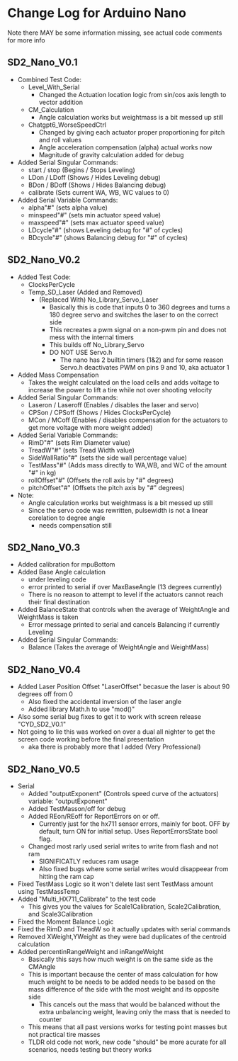 # Change Log for Arduino Nano
Note there MAY be some information missing, see actual code comments for more info

## SD2_Nano_V0.1
- Combined Test Code:
  - Level_With_Serial
    - Changed the Actuation location logic from sin/cos axis length to vector addition
  - CM_Calculation
    - Angle calculation works but weightmass is a bit messed up still
  - Chatgpt6_WorseSpeedCtrl
    - Changed by giving each actuator proper proportioning for pitch and roll values
    - Angle acceleration compensation (alpha) actual works now
    - Magnitude of gravity calculation added for debug
- Added Serial Singular Commands:
  - start / stop (Begins / Stops Leveling)
  - LDon / LDoff (Shows / Hides Leveling debug)
  - BDon / BDoff (Shows / Hides Balancing debug)
  - calibrate (Sets current WA, WB, WC values to 0)
- Added Serial Variable Commands:
  - alpha"#" (sets alpha value)
  - minspeed"#" (sets min actuator speed value)
  - maxspeed"#" (sets max actuator speed value)
  - LDcycle"#" (shows Leveling debug for "#" of cycles)
  - BDcycle"#" (shows Balancing debug for "#" of cycles)

## SD2_Nano_V0.2
- Added Test Code:
  - ClocksPerCycle
  - Temp_SD_Laser (Added and Removed)
    - (Replaced With) No_Library_Servo_Laser
      - Basically this is code that inputs 0 to 360 degrees and turns a 180 degree servo and switches the laser to on the correct side
      - This recreates a pwm signal on a non-pwm pin and does not mess with the internal timers
      - This builds off No_Library_Servo
      - DO NOT USE Servo.h
        - The nano has 2 builtin timers (1&2) and for some reason Servo.h deactivates PWM on pins 9 and 10, aka actuator 1
- Added Mass Compensation
  - Takes the weight calculated on the load cells and adds voltage to increase the power to lift a tire while not over shooting velocity
- Added Serial Singular Commands:
  - Laseron / Laseroff (Enables / disables the laser and servo)
  - CPSon / CPSoff (Shows / Hides ClocksPerCycle)
  - MCon / MCoff (Enables / disables compensation for the actuators to get more voltage with more weight added)
- Added Serial Variable Commands:
  - RimD"#" (sets Rim Diameter value)
  - TreadW"#" (sets Tread Width value)
  - SideWallRatio"#" (sets the side wall percentage value)
  - TestMass"#" (Adds mass directly to WA,WB, and WC of the amount "#" in kg)
  - rollOffset"#" (Offsets the roll axis by "#" degrees)
  - pitchOffset"#" (Offsets the pitch axis by "#" degrees)
- Note:
  - Angle calculation works but weightmass is a bit messed up still
  - Since the servo code was rewritten, pulsewidth is not a linear corelation to degree angle
    - needs compensation still

## SD2_Nano_V0.3
- Added calibration for mpuBottom
- Added Base Angle calculation
  - under leveling code
  - error printed to serial if over MaxBaseAngle (13 degrees currently)
  - There is no reason to attempt to level if the actuators cannot reach their final destination
- Added BalanceState that controls when the average of WeightAngle and WeightMass is taken
  - Error message printed to serial and cancels Balancing if currently Leveling
- Added Serial Singular Commands:
  - Balance (Takes the average of WeightAngle and WeightMass)

## SD2_Nano_V0.4
- Added Laser Position Offset "LaserOffset" becasue the laser is about 90 degrees off from 0
  - Also fixed the accidental inversion of the laser angle
  - Added library Math.h to use "mod()"
- Also some serial bug fixes to get it to work with screen release "CYD_SD2_V0.1"
- Not going to lie this was worked on over a dual all nighter to get the screen code working before the final presentation
  - aka there is probably more that I added (Very Professional)
 
## SD2_Nano_V0.5
- Serial
  - Added "outputExponent" (Controls speed curve of the actuators) variable: "outputExponent"
  - Added TestMasson/off for debug
  - Added REon/REoff for ReportErrors on or off.
    - Currently just for the hx711 sensor errors, mainly for boot. OFF by default, turn ON for initial setup. Uses ReportErrorsState bool flag.
  - Changed most rarly used serial writes to write from flash and not ram
    - SIGNIFICATLY reduces ram usage
    - Also fixed bugs where some serial writes would disappeear from hitting the ram cap
- Fixed TestMass Logic so it won't delete last sent TestMass amount using TestMassTemp
- Added "Multi_HX711_Calibrate" to the test code
  - This gives you the values for Scale1Calibration, Scale2Calibration, and Scale3Calibration
- Fixed the Moment Balance Logic
- Fixed the RimD and TheadW so it actually updates with serial commands
- Removed XWeight,YWeight as they were bad duplicates of the centroid calculation
- Added percentinRangeWeight and inRangeWeight
  - Basically this says how much weight is on the same side as the CMAngle
  - This is important because the center of mass calculation for how much weight to be needs to be added needs to be based on the mass difference of the side with the most weight and its opposite side
    - This cancels out the mass that would be balanced without the extra unbalancing weight, leaving only the mass that is needed to counter
  - This means that all past versions works for testing point masses but not practical tire masses
  - TLDR old code not work, new code "should" be more acurate for all scenarios, needs testing but theory works
